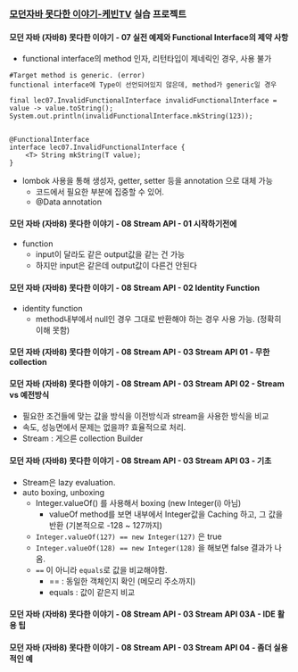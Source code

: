 ### [모던자바 못다한 이야기-케빈TV](https://goo.gl/3XjAVf) 실습 프로젝트

#### 모던 자바 (자바8) 못다한 이야기 - 07 실전 예제와 Functional Interface의 제약 사항
- functional interface의 method 인자, 리턴타입이 제네릭인 경우, 사용 불가

```
#Target method is generic. (error)
functional interface에 Type이 선언되어있지 않은데, method가 generic일 경우

final lec07.InvalidFunctionalInterface invalidFunctionalInterface = value -> value.toString();
System.out.println(invalidFunctionalInterface.mkString(123));


@FunctionalInterface
interface lec07.InvalidFunctionalInterface {
    <T> String mkString(T value);
}
```

- lombok 사용을 통해 생성자, getter, setter 등을 annotation 으로 대체 가능
    - 코드에서 필요한 부분에 집중할 수 있어.
    - @Data annotation
    
#### 모던 자바 (자바8) 못다한 이야기 - 08 Stream API - 01 시작하기전에

- function
    - input이 달라도 같은 output값을 같는 건 가능
    - 하지만 input은 같은데 output값이 다른건 안된다

#### 모던 자바 (자바8) 못다한 이야기 - 08 Stream API - 02 Identity Function

- identity function 
    - method내부에서 null인 경우 그대로 반환해야 하는 경우 사용 가능. (정확히 이해 못함)
    
#### 모던 자바 (자바8) 못다한 이야기 - 08 Stream API - 03 Stream API 01 - 무한 collection

#### 모던 자바 (자바8) 못다한 이야기 - 08 Stream API - 03 Stream API 02 - Stream vs 예전방식
- 필요한 조건들에 맞는 값을 방식을 이전방식과 stream을 사용한 방식을 비교
- 속도, 성능면에서 문제는 없을까? 효율적으로 처리.
- Stream : 게으른 collection Builder

#### 모던 자바 (자바8) 못다한 이야기 - 08 Stream API - 03 Stream API 03 - 기초
- Stream은 lazy evaluation.
- auto boxing, unboxing
    - Integer.valueOf() 를 사용해서 boxing  (new Integer(i) 아님)
        - valueOf method를 보면 내부에서 Integer값을 Caching 하고, 그 값을 반환 (기본적으로 -128 ~ 127까지)
    - `Integer.valueOf(127) == new Integer(127)` 은 true
    - `Integer.valueOf(128) == new Integer(128)` 을 해보면 false 결과가 나옴. 
    - `==` 이 아니라 `equals`로 값을 비교해야함.
        - == : 동일한 객체인지 확인 (메모리 주소까지)
        - equals : 값이 같은지 비교
        
#### 모던 자바 (자바8) 못다한 이야기 - 08 Stream API - 03 Stream API 03A - IDE 활용 팁

#### 모던 자바 (자바8) 못다한 이야기 - 08 Stream API - 03 Stream API 04 - 좀더 실용적인 예

